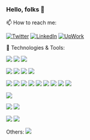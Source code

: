 ### Hello, folks 👋

📫 How to reach me:

[![Twitter][1.2]][1]
[![LinkedIn][2.2]][2]
[![UpWork][3.2]][3]
  
  
🔧 Technologies & Tools:

![](https://img.shields.io/badge/OS-Windows%20|%20Linux-informational?style=flat&logo=Linux&logoColor=white&color=0A66C2)
![](https://img.shields.io/badge/Editor-Visual%20Studio%20Code-informational?style=flat&logo=Visual%20Studio%20Code&logoColor=white&color=0A66C2)
![](https://img.shields.io/badge/Browser-Firefox-informational?style=flat&logo=Firefox&logoColor=white&color=0A66C2)

![](https://img.shields.io/badge/Code-TypeScript-informational?style=flat&logo=typescript&logoColor=white&color=0A66C2)
![](https://img.shields.io/badge/Code-JavaScript-informational?style=flat&logo=javascript&logoColor=white&color=0A66C2)
![](https://img.shields.io/badge/Code-Python-informational?style=flat&logo=python&logoColor=white&color=0A66C2)
![](https://img.shields.io/badge/Code-PHP-informational?style=flat&logo=php&logoColor=white&color=0A66C2)

![](https://img.shields.io/badge/FW-React-informational?style=flat&logo=react&logoColor=white&color=0A66C2)
![](https://img.shields.io/badge/FW-Next.js-informational?style=flat&logo=next.js&logoColor=white&color=0A66C2)
![](https://img.shields.io/badge/FW-Redux-informational?style=flat&logo=redux&logoColor=white&color=0A66C2)
![](https://img.shields.io/badge/FW-Express-informational?style=flat&logo=Express&logoColor=white&color=0A66C2)
![](https://img.shields.io/badge/FW-Firebase-informational?style=flat&logo=Firebase&logoColor=white&color=0A66C2)
![](https://img.shields.io/badge/FW-Handlebars-informational?style=flat&logo=Handlebars.js&logoColor=white&color=0A66C2)
![](https://img.shields.io/badge/FW-Socket.io-informational?style=flat&logo=Socket.io&logoColor=white&color=0A66C2)
![](https://img.shields.io/badge/DB-MongoDB-informational?style=flat&logo=MongoDB&logoColor=white&color=0A66C2)
![](https://img.shields.io/badge/DB-PostgreSQL-informational?style=flat&logo=PostgreSQL&logoColor=white&color=0A66C2)

![](https://img.shields.io/badge/cloud-Digitalocean-informational?style=flat&logo=Digitalocean&logoColor=white&color=0A66C2)

![](https://img.shields.io/badge/design-Photoshop-informational?style=flat&logo=Adobe%20Photoshop&logoColor=white&color=0A66C2)
![](https://img.shields.io/badge/design-Illustrator-informational?style=flat&logo=Adobe%20Illustrator&logoColor=white&color=0A66C2)

![](https://img.shields.io/badge/electronic-Arduino-informational?style=flat&logo=Arduino&logoColor=white&color=0A66C2)
![](https://img.shields.io/badge/electronic-Arduino-informational?style=flat&logo=Arduino&logoColor=white&color=0A66C2)




Others:
![](https://img.shields.io/github/followers/karimGeh)

[1.2]: https://img.shields.io/badge/Twitter-@karimGeh?style=flat&logo=Twitter&logoColor=white&color=1D9BF0
[2.2]: https://img.shields.io/badge/LinkedIn-Karim%20G?style=flat&logo=LinkedIn&logoColor=white&color=0A66C2
[3.2]: https://img.shields.io/badge/UpWork-Karim%20G?style=flat&logo=Upwork&logoColor=white&color=14A800

[1]: https://twitter.com/karimGeh
[2]: https://www.linkedin.com/in/karim-gehad/
[3]: https://www.upwork.com/freelancers/~0139e8dbc9c723a93a
<!--
**karimGeh/karimGeh** is a ✨ _special_ ✨ repository because its `README.md` (this file) appears on your GitHub profile.

Here are some ideas to get you started:

- 🔭 I’m currently working on ...
- 🌱 I’m currently learning ...
- 👯 I’m looking to collaborate on ...
- 🤔 I’m looking for help with ...
- 💬 Ask me about ...
- 📫 How to reach me: ...
- 😄 Pronouns: ...
- ⚡ Fun fact: ...
-->
